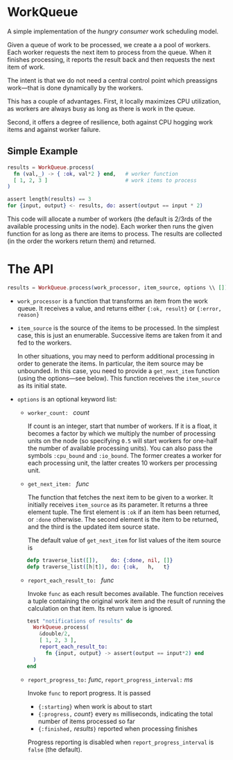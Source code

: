 WorkQueue
=========

A simple implementation of the _hungry consumer_ work scheduling model.

Given a queue of work to be processed, we create a a pool of workers.
Each worker requests the next item to process from the queue. When it
finishes processing, it reports the result back and then requests the
next item of work.

The intent is that we do not need a central control point which
preassigns work—that is done dynamically by the workers.

This has a couple of advantages. First, it locally maximizes CPU
utilization, as workers are always busy as long as there is work in
the queue.

Second, it offers a degree of resilience, both against CPU hogging
work items and against worker failure.

Simple Example
--------------

```elixir
results = WorkQueue.process(
  fn (val,_) -> { :ok, val*2 } end,   # worker function
  [ 1, 2, 3 ]                         # work items to process
)

assert length(results) == 3
for {input, output} <- results, do: assert(output == input * 2)
```

This code will allocate a number of workers (the default is 2/3rds of
the available processing units in the node). Each worker then runs
the given function for as long as there are items to process. The
results are collected (in the order the workers return them) and
returned.


The API
=======

```elixir
results = WorkQueue.process(work_processor, item_source, options \\ [])
```

* `work_processor` is a function that transforms an item from the work
    queue. It receives a value, and returns either `{:ok, result}` or
  `{:error, reason}`

* `item_source` is the source of the items to be processed. In the
  simplest case, this is just an enumerable. Successive items are
  taken from it and fed to the workers.

  In other situations, you may need to perform additional processing
  in order to generate the items. In particular, the item source may
  be unbounded. In this case, you need to provide a `get_next_item`
  function (using the options—see below). This function receives the
  `item_source` as its initial state.

* `options` is an optional keyword list:

  * `worker_count: ` _count_

     If count is an integer, start that number of workers. If it is a
     float, it becomes a factor by which we multiply the number of
     processing units on the node (so specifying `0.5` will start
     workers for one-half the number of available processing units).
     You can also pass the symbols `:cpu_bound` and `:io_bound`. The
     former creates a worker for each processing unit, the latter
     creates 10 workers per processing unit.

  *  `get_next_item: ` _func_

     The function that fetches the next item to be given to a worker.
     It initially receives `item_source` as its parameter. It returns
     a three element tuple. The first element is `:ok` if an item has
     been returned, or `:done` otherwise. The second element is the
     item to be returned, and the third is the updated item source
     state.

     The default value of `get_next_item` for list values of the item
     source is

  ```elixir
     defp traverse_list([]),    do: {:done, nil, []}
     defp traverse_list([h|t]), do: {:ok,   h,   t}
  ```
         
  * `report_each_result_to: ` _func_

     Invoke `func` as each result becomes available. The function
     receives a tuple containing the original work item and the result
     of running the calculation on that item. Its return value is
     ignored.
  
  ```elixir
     test "notifications of results" do
       WorkQueue.process(
         &double/2,
         [ 1, 2, 3 ],
         report_each_result_to:
           fn {input, output} -> assert(output == input*2) end
       )
     end
  ```
         
  * `report_progress_to:` _func_, `report_progress_interval:` _ms_

     Invoke `func` to report progress. It is passed

     * `{:starting}` when work is about to start
     * `{:progress,` _count_`}` every `ms` milliseconds, indicating
       the total number of items processed so far
     * `{:finished,` _results_`}` reported when processing finishes

     Progress reporting is disabled when `report_progress_interval` is
     `false` (the default).
     
 
